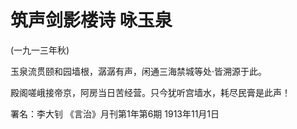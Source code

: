 # 筑声剑影楼诗 咏玉泉

(一九一三年秋)

玉泉流贯颐和园墙根，潺潺有声，闲通三海禁城等处·皆溯源于此。

殿阁嗟峨接帝京，阿房当日苦经营。只今犹听宫墙水，耗尽民膏是此声！

署名：李大钊
《言治》月刊第1年第6期
1913年11月1日

